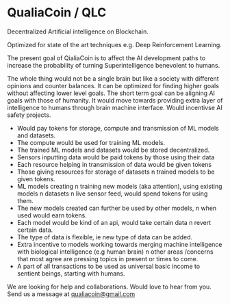 # QualiaCoin / QLC

Decentralized Artificial intelligence on Blockchain.

Optimized for state of the art techniques e.g. Deep Reinforcement Learning.

The present goal of QialiaCoin is to affect the AI development paths to increase the probability of turning Superintelligence benevolent to humans.

The whole thing would not be a single brain but like a society with different opinions and counter balances. It can be optimized for finding higher goals without affecting lower level goals. The short term goal can be aligning AI goals with those of humanity. It would move towards providing extra layer of intelligence to humans through brain machine interface. Would incentivse AI safety projects.

- Would pay tokens for storage, compute and transmission of ML models and datasets.
- The compute would be used for training ML models.
- ‎The trained ML models and datasets would be stored decentralized.
- ‎Sensors inputting data would be paid tokens by those using their data
- ‎Each resource helping in transmission of data would be given tokens
- ‎Those giving resources for storage of datasets n trained models to be given tokens.
- ‎ML models creating n training new models (aka attention), using existing models n datasets n live sensor feed, would spend tokens for using them.
- ‎The new models created can further be used by other models, n when used would earn tokens.
- ‎Each model would be kind of an api, would take certain data n revert certain data.
- ‎The type of data is flexible, ie new type of data can be added.
- Extra incentive to models working towards merging machine intelligence with biological intelligence (e.g human brain) n other areas /concerns that most agree are pressing topics in present or times to come.
- A part of all transactions to be used as universal basic income to sentient beings, starting with humans.

We are looking for help and collaborations. Would love to hear from you. Send us a message at qualiacoin@gmail.com
